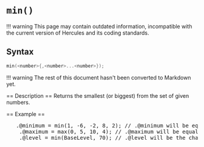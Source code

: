 # `min()`

!!! warning
	This page may contain outdated information, incompatible with the current version of Hercules and its coding standards.

## Syntax

```c
min(<number>{,<number>...<number>});
```

!!! warning
	The rest of this document hasn't been converted to Markdown yet.

== Description ==
Returns the smallest (or biggest) from the set of given numbers.

== Example ==
<pre>	.@minimum = min(1, -6, -2, 8, 2); // .@minimum will be equal to -6
	.@maximum = max(0, 5, 10, 4); // .@maximum will be equal to 10
	.@level = min(BaseLevel, 70); // .@level will be the character's base level, capped to 70
</pre>
